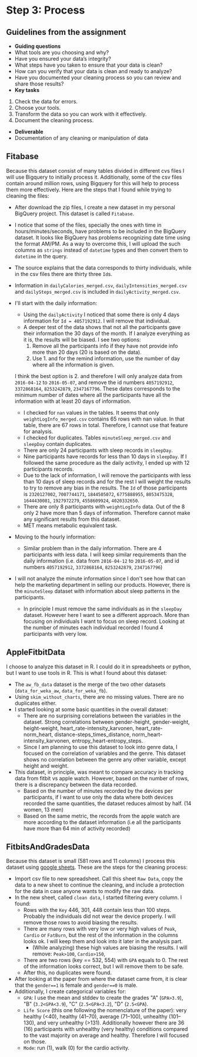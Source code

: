 # Step 3: Process

## Guidelines from the assignment

 * __Guiding questions__
  * What tools are you choosing and why?
  * Have you ensured your data’s integrity?
  * What steps have you taken to ensure that your data is clean?
  * How can you verify that your data is clean and ready to analyze?
  * Have you documented your cleaning process so you can review and share those results?
 * __Key tasks__
  1. Check the data for errors.
  2. Choose your tools.
  3. Transform the data so you can work with it effectively.
  4. Document the cleaning process.
 * __Deliverable__
  * Documentation of any cleaning or manipulation of data


## Fitabase

Because this dataset consist of many tables divided in different cvs files I will use Bigquery to initially process it.
Additionally, some of the csv files contain around million rows, using Bigquery for this will help to process them more effectively. Here are the steps that I found while trying to cleaning the files:

  * After download the zip files, I create a new dataset in my personal BigQuery project. This dataset is called `Fitabase`.
  * I notice that some of the files, specially the ones with time in hours/minutes/seconds, have problems to be included in the BigQuery dataset. It looks like BigQuery has problems recognizing date time using the format AM/PM. As a way to overcome this, I will upload the such columns as `strings` instead of `datetime` types and then convert them to `datetime` in the query.
  * The source explains that the data corresponds to thirty individuals, while in the csv files there are thirty three `Id`s.
  * Information in `dailyCalories_merged.csv`, `dailyIntensities_merged.csv` and `dailySteps_merged.csv` is included in `dailyActivity_merged.csv`.
  * I'll start with the daily information:
    * Using the `dailyActivity` I noticed that some there is only 4 days information for `Id = 4057192912`. I will remove that individual.
    * A deeper test of the data shows that not all the participants gave their information the 30 days of the month. If I analyze everything as it is, the results will be biased. I see two options:
      1. Remove all the participants info if they have not provide info more than 20 days (20 is based on the data).
      2. Use 1. and for the remind information, use the number of day where all the information is given.

    I think the best option is 2. and therefore I will only analyze data from `2016-04-12` to `2016-05-07`, and remove the id numbers `4057192912`, `3372868164`, `8253242879`, `2347167796`. These dates corresponds to the minimum number of dates where all the participants have all the information with at least 20 days of information.
    * I checked for `nan` values in the tables. It seems that only `weightLogInfo_merged.csv` contains 65 rows with nan value. In that table, there are 67 rows in total. Therefore, I cannot use that feature for analysis.
    * I checked for duplicates. Tables `minuteSleep_merged.csv` and `sleepDay` contain duplicates.  
    * There are only 24 participants with sleep records in `sleepDay`.
    * Nine participants have records for less than 10 days in `sleepDay`. If I followed the same procedure as the daily activity, I ended up with 12 participants records.
    * Due to the lack of information, I will remove the participants with less than 10 days of sleep records and for the rest I will weight the results to try to remove any bias in the results. The `Id` of those participants is `2320127002`, `7007744171`, `1844505072`, `6775888955`, `8053475328`, `1644430081`, `1927972279`, `4558609924`, `4020332650`.
    * There are only 8 participants with `weightLogInfo` data. Out of the 8 only 2 have more than 5 days of information. Therefore cannot make any significant results from this dataset.
    * MET means metabolic equivalent task.

  * Moving to the hourly information:
    * Similar problem than in the daily information. There are 4 participants with less data. I will keep similar requirements than the daily information (i.e. data from `2016-04-12` to `2016-05-07`, and id numbers `4057192912`, `3372868164`, `8253242879`, `2347167796`)

  * I will not analyze the minute information since I don't see how that can help the marketing department in selling our products. However, there is the `minuteSleep` dataset with information about sleep patterns in the participants.
    * In principle I must remove the same individuals as in the `sleepDay` dataset. However here I want to see a different approach. More than focusing on individuals I want to focus on sleep record. Looking at the number of minutes each individual recorded I found 4 participants with very low.

## AppleFitbitData

I choose to analyze this dataset in R. I could do it in spreadsheets or python, but I want to use tools in R. This is what I found about this dataset:

  * The `aw_fb_data` dataset is the merge of the two other datasets (`data_for_weka_aw`, `data_for_weka_fb`).
  * Using `skim_without_charts`, there are no missing values. There are no duplicates either.
  * I started looking at some basic quantities in the overall dataset:
    * There are no surprising correlations between the variables in the dataset. Strong correlations between gender-height, gender-weight, height-weight, heart_rate-intensity_karvonen, heart_rate-norm_heart, distance-steps_times_distance, norm_heart-intensity_karvonen, entropy_heart-entropy_steps.
    * Since I am planning to use this dataset to look into genre data, I focused on the correlation of variables and the genre. This dataset shows no correlation between the genre any other variable, except height and weight.
  * This dataset, in principle, was meant to compare accuracy in tracking data from fitbit vs apple watch. However, based on the number of rows, there is a discrepancy between the data recorded.
    * Based on the number of minutes recorded by the devices per participants, if I want to use only the data where both devices recorded the same quantities, the dataset reduces almost by half. (14 women, 13 men)
    * Based on the same metric, the records from the apple watch are more according to the dataset information (i.e all the participants have more than 64 min of activity recorded)


## FitbitsAndGradesData

Because this dataset is small (581 rows and 11 columns) I process this dataset using [google sheets](https://docs.google.com/spreadsheets/d/1zigDuu3XxDAbuZac-vhzvmmE9q8ApM4BV5-ac1WcpEo/edit?usp=sharing). These are the steps for the cleaning process:
  * Import csv file to new spreadsheet. Call this sheet `Raw Data`, copy the data to a new sheet to continue the cleaning, and include a protection for the data in case anyone wants to modify the raw data.
  * In the new sheet, called `clean data`, I started filtering every column. I found:
    * Rows with the `Key` 446, 301, 448 contain less than 100 steps. Probably the individuals did not wear the device properly. I will remove those rows to avoid biasing the results.
    * There are many rows with very low or very high values of `Peak`, `Cardio` or `FatBurn`, but the rest of the information in the columns looks ok. I will keep them and look into it later in the analysis part.
      * (While analyzing) these high values are biasing the results. I will remove: `Peak>100`, `Cardio>150`,
    * There are two rows (key == 532, 554) with `GPA` equals to 0. The rest of the information looks correct, but I will remove them to be safe.
    * After this, no duplicates were found.  
  * After looking at the paper from where the dataset came from, it is clear that the `gender==1` is female and `gender==0` is male.
  * Additionally, I create categorical variables for:
    * `GPA`: I use the mean and stddev to create the grades "A" (`GPA>3.9`), "B" (`3.2<GPA<3.9`), "C" (`2.5<GPA<3.2`), "D" (`2.5<GPA`).
    * `Life Score` (this one following the nomenclature of the paper): very healthy (<40), healthy (41–70), average (71–100), unhealthy (101–130), and very unhealthy (>131). Additionally however there are 36 (16) participants with unhealthy (very healthy) conditions compared to the vast majority on average and healthy. Therefore I will focused on those.
    * `Mode`: run (1), walk (0) for the cardio activity.

